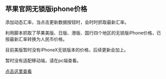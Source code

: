 ﻿## 苹果官网无锁版iphone价格

添加动态汇率，当点击更新数据按钮时，会时时抓取最新汇率。

利用脚本抓取了苹果美版、日版、港版、国行四个地区的无锁版iPhone价格，已按最新汇率转换为人民币价格。

目前美版暂时没有iPhoneX无锁版本的价格，后续更新会加上。

暂时没有适配移动端，请在pc端查看。

[点击这里查看](https://sunbf1987.github.io/iPhonePrice/index.html "苹果官网无锁版iphone价格")

